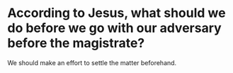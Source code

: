 # According to Jesus, what should we do before we go with our adversary before the magistrate?

We should make an effort to settle the matter beforehand.
